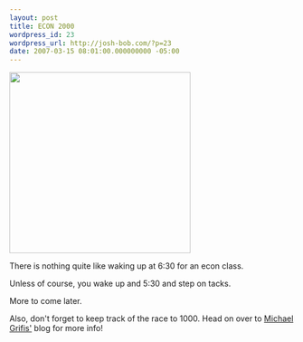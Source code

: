 ```yaml
---
layout: post
title: ECON 2000
wordpress_id: 23
wordpress_url: http://josh-bob.com/?p=23
date: 2007-03-15 08:01:00.000000000 -05:00
---
```

<p class="mobile-photo"><a href="http://photos1.blogger.com/x/blogger2/1892/135664769298385/1600/z/691916/bm-image-714645.jpg"><img src="http://photos1.blogger.com/x/blogger2/1892/135664769298385/320/z/232311/bm-image-714645.jpg" width="320" /></a></p>There is nothing quite like waking up at 6:30 for an econ class.



Unless of course, you wake up and 5:30 and step on tacks.



More to come later.



Also, don't forget to keep track of the race to 1000. Head on over to <a href="http://michaelgriffis.blogspot.com/">Michael Grifis'</a> blog for more info!

